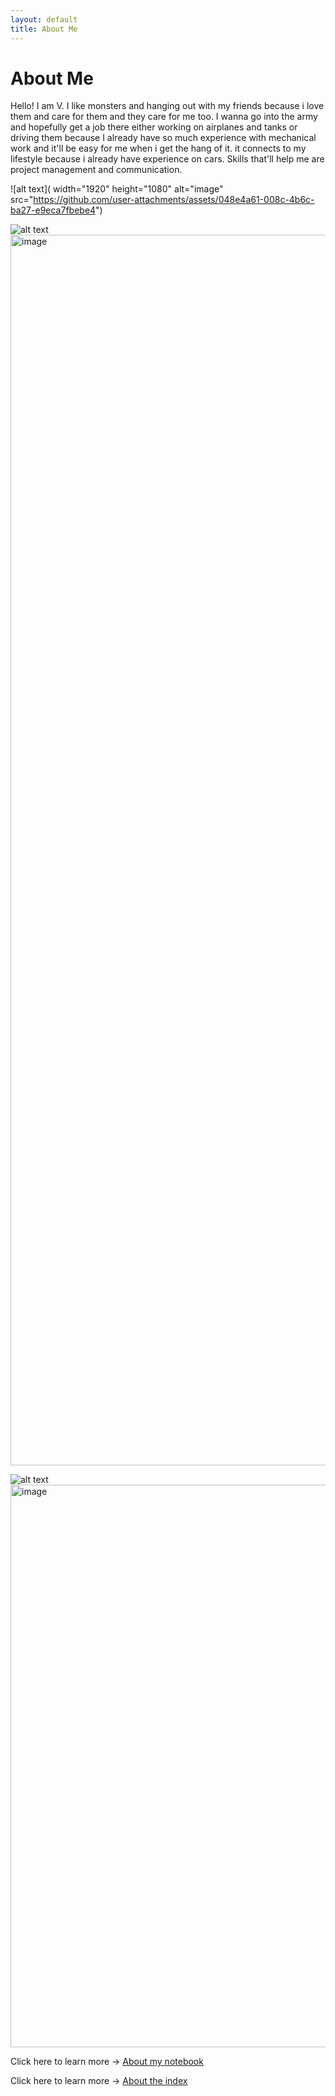```yaml
---
layout: default
title: About Me
---
```

# About Me
Hello! I am V.
I like monsters and hanging out with my friends because i love them and care for them and they care for me too. I wanna go into the army and hopefully get a job there either working on airplanes and tanks or driving them because I already have so much experience with
mechanical work and it'll be easy for me when i get the hang of it. it connects to my lifestyle because i already have experience on cars. Skills that'll help me are project management and communication. 



![alt text]( width="1920" height="1080" alt="image" src="https://github.com/user-attachments/assets/048e4a61-008c-4b6c-ba27-e9eca7fbebe4")

![alt text]()<img width="2560" height="1969" alt="image" src="https://github.com/user-attachments/assets/eb080135-0b2c-49dd-8eff-c027d334d7e1" />


![alt text]()<img width="1200" height="900" alt="image" src="https://github.com/user-attachments/assets/774ee11a-6664-4e53-89f3-630e549c2d90" />



Click here to learn more → [About my notebook](Notebook.md)

Click here to learn more → [About the index](index.md)



